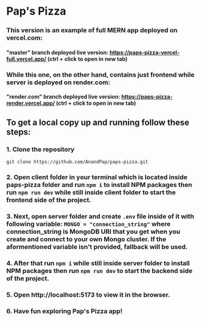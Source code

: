 # Pap's Pizza

### This version is an example of full MERN app deployed on vercel.com:

#### "master" branch deployed live version: https://paps-pizza-vercel-full.vercel.app/ (ctrl + click to open in new tab)

### While this one, on the other hand, contains just frontend while server is deployed on render.com:

#### "render.com" branch deployed live version: https://paps-pizza-render.vercel.app/ (ctrl + click to open in new tab)

## To get a local copy up and running follow these steps:

### 1. Clone the repository

`git clone https://github.com/AnandPap/paps-pizza.git`

### 2. Open client folder in your terminal which is located inside paps-pizza folder and run `npm i` to install NPM packages then run `npm run dev` while still inside client folder to start the frontend side of the project.

### 3. Next, open server folder and create `.env` file inside of it with following variable: `MONGO = "connection_string"` where connection_string is MongoDB URI that you get when you create and connect to your own Mongo cluster. If the aformentioned variable isn't provided, fallback will be used.

### 4. After that run `npm i` while still inside server folder to install NPM packages then run `npm run dev` to start the backend side of the project.

### 5. Open http://localhost:5173 to view it in the browser.

### 6. Have fun exploring Pap's Pizza app!

